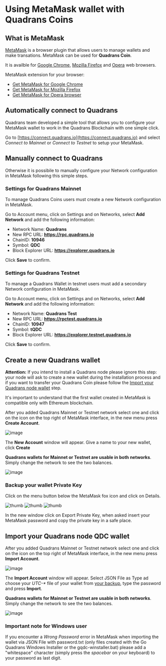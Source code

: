 Using MetaMask wallet with Quadrans Coins
=========================================

## What is MetaMask

[MetaMask](https://metamask.io) is a browser plugin that allows users to manage wallets and make transations. MetaMask can be used for **Quadrans Coin**.

It is availble for [Google Chrome](https://www.google.com/chrome/), [Mozilla Firefox](https://www.firefox.com) and [Opera](https://www.opera.com) web browsers.

MetaMask extension for your browser:

* [Get MetaMask for Google Chrome](https://chrome.google.com/webstore/detail/nkbihfbeogaeaoehlefnkodbefgpgknn)
* [Get MetaMask for Mozilla Firefox](https://addons.mozilla.org/en-US/firefox/addon/ether-metamask/)
* [Get MetaMask for Opera browser](https://addons.opera.com/it/extensions/details/metamask-10/)

## Automatically connect to Quadrans

Quadrans team developed a simple tool that allows you to configure your MetaMask wallet to work in the Quadrans Blockchain with one simple click.

Go to [https://connect.quadrans.io](https://connect.quadrans.io) and select *Connect to Mainnet* or *Connect to Testnet* to setup your MetaMask.
## Manually connect to Quadrans

Otherwise it is possibile to manually configure your Network configuration in MetaMask following this simple steps.
### Settings for Quadrans Mainnet

To manage Quadrans Coins users must create a new Network configuration in MetaMask.

Go to Account menu, click on Settings and on Networks, select **Add Network** and add the following information:

* Network Name: **Quadrans**
* New RPC URL: **https://rpc.quadrans.io**
* ChainID: **10946**
* Symbol: **QDC**
* Block Explorer URL: **https://explorer.quadrans.io**

Click **Save** to confirm.

### Settings for Quadrans Testnet

To manage a Quadrans Wallet in testnet users must add a secondary Network configuration in MetaMask.

Go to Account menu, click on Settings and on Networks, select **Add Network** and add the following information:

* Network Name: **Quadrans Test**
* New RPC URL: **https://rpctest.quadrans.io**
* ChainID: **10947**
* Symbol: **tQDC**
* Block Explorer URL: **https://explorer.testnet.quadrans.io**

Click **Save** to confirm.

## Create a new Quadrans wallet

**Attention:** If you intend to install a Quadrans node please ignore this step: your node will ask to create a new wallet during the installation process and if you want to transfer your Quadrans Coin please follow the [Import your Quadrans node wallet](#import-your-quadrans-node-wallet) step.

It's important to understand that the first wallet created in MetaMask is compatible only with Ethereum blockchain.

After you added Quadrans Mainnet or Testnet network select one and click on the icon on the top right of MetaMask interface, in the new menu press **Create Account**.

![image](../../_static/images/metamask/quadrans-new-wallet-1.png)

The **New Account** window will appear. Give a name to your new wallet, click **Create** 

**Quadrans wallets for Mainnet or Testnet are usable in both networks**. Simply change the network to see the two balances.

![image](../../_static/images/metamask/quadrans-new-wallet-2.png)

### Backup your wallet Private Key

Click on the menu button below the MetaMask fox icon and click on Details.

![thumb](../../_static/images/metamask/quadrans-wallet-backup-1.png)
![thumb](../../_static/images/metamask/quadrans-wallet-backup-2.png)
![thumb](../../_static/images/metamask/quadrans-wallet-backup-3.png)

In the new window click on Export Private Key, when asked insert your MetaMask password and copy the private key in a safe place.

## Import your Quadrans node QDC wallet

After you added Quadrans Mainnet or Testnet network select one and click on the icon on the top right of MetaMask interface, in the new menu press **Import Account**.

![image](../../_static/images/metamask/quadrans-import-wallet-1.png)

The **Import Account** window will appear. Select JSON File as Type ad choose your *UTC-\** file of your wallet from [your backup](../address/storage), type the password and press **Import**.

 **Quadrans wallets for Mainnet or Testnet are usable in both networks**. Simply change the network to see the two balances.

![image](../../_static/images/metamask/quadrans-import-wallet-2.png)

### Important note for Windows user

If you encounter a *Wrong Password* error in MetaMask when importing the wallet via JSON File with password.txt (only files created with the Go Quadrans Windows Installer or the gqdc-winstaller.bat) please add a "whitespace" character (simply press the *spacebar* on your keyboard) to your password as last digit.